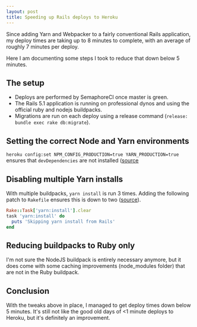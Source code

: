 ```yaml
---
layout: post
title: Speeding up Rails deploys to Heroku
---
```


Since adding Yarn and Webpacker to a fairly conventional Rails application, my
deploy times are taking up to 8 minutes to complete, with an average of roughly
7 minutes per deploy.

Here I am documenting some steps I took to reduce that down below 5 minutes.

## The setup

- Deploys are performed by SemaphoreCI once master is green.
- The Rails 5.1 application is running on professional dynos and using the
    official ruby and nodejs buildpacks.
- Migrations are run on each deploy using a release command (`release: bundle
    exec rake db:migrate`).

## Setting the correct Node and Yarn environments

`heroku config:set NPM_CONFIG_PRODUCTION=true YARN_PRODUCTION=true` ensures that
`devDependencies` are not installed
([source](https://devcenter.heroku.com/articles/nodejs-support#package-installation])

## Disabling multiple Yarn installs

With multiple buildpacks, `yarn install` is run 3 times. Adding the following patch
to `Rakefile` ensures this is down to two
([source](https://github.com/heroku/heroku-buildpack-ruby/issues/654)).

```ruby
Rake::Task['yarn:install'].clear
task 'yarn:install' do
  puts 'Skipping yarn install from Rails'
end
```

## Reducing buildpacks to Ruby only

I'm not sure the NodeJS buildpack is entirely necessary anymore, but it does
come with some caching improvements (node_modules folder) that are not in the
Ruby buildpack.

## Conclusion

With the tweaks above in place, I managed to get deploy times down below 5
minutes. It's still not like the good old days of <1 minute deploys to Heroku,
but it's definitely an improvement.
